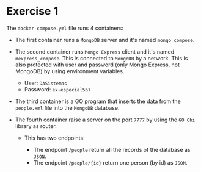 # Exercise 1

The `docker-compose.yml` file runs 4 containers:

* The first container runs a `MongoDB` server and it's named `mongo_compose`.

* The second container runs `Mongo Express` client and it's named `mexpress_compose`. This is connected to `MongoDB` by a network. This is also protected with user and password (only Mongo Express, not MongoDB) by using environment variables.

    * User: `DASistemas`
    * Password: `ex-especial567`

* The third container is a GO program that inserts the data from the `people.xml` file into the `MongoDB` database.

* The fourth container raise a server on the port `7777` by using the `GO Chi` library as router.

    * This has two endpoints:
        
        * The endpoint `/people` return all the records of the database as `JSON`.
        * The endpoint `/people/{id}` return one person (by id) as `JSON`.